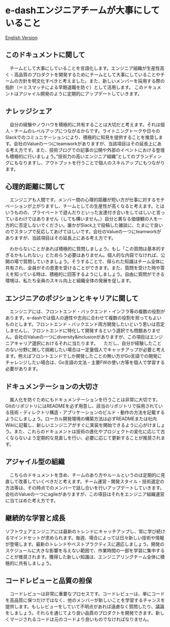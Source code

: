 # e-dashエンジニアチームが大事にしていること
[English Version](https://github.com/edash-product/edash-engineer-team-policy/blob/main/README-en.md)

## このドキュメントに関して
　チームとして大事にしていることを言語化します。エンジニア組織が生産性高く・高品質のプロダクトを開発するためにチームとして大事にしていることやチームの方針を明文化すべきと考えました。また、新しいメンバーを採用する際の指針（＝ミスマッチによる早期退職を防ぐ）として活用します。
このドキュメントはアジャイル開発のように定期的にアップデートしていきます。

## ナレッジシェア
　自分の経験やノウハウを積極的に共有することは大切だと考えます。それは個人・チームのレベルアップにつながるからです。ライトニングトークや日々のSlackでのコミュニケーションにより、積極的に知見を提供することを推奨します。会社のValueの一つにteamworkがありますが、当該項目はその延長上にある考え方です。また、技術ブログでの記事の公開や外部のイベントにおける登壇も積極的に行いましょう。”技術力の高いエンジニア組織”としてのブランディングにもなりますし、アウトプットを行うことで個人のスキルアップにもつながります。

## 心理的距離に関して
　エンジニアも人間です。メンバー間の心理的距離が短い方が仕事に対するモチベーションが上がりますし、チームとしての生産性が高くなると考えます。とはいうものの、プライベートで遊んだりといった友達付き合いをしてほしいと言っているわけではありません（しても構いません。）自分と異なる価値観の人を一方的に否定しないでください。誰かがSlack上で投稿した雑談に、たまにで良いのでスタンプで反応してあげてほしいです。会社のValueの一つにteamworkがありますが、当該項目はその延長上にある考え方です。

　わからないことがあれば積極的に質問しましょう。もし「この質問は基本的すぎるかもしれない」とためらう必要はありません。個人的な内容でなければ、公開の場で質問していきましょう。そうすることで、得られた知識はチーム全体に共有され、全員がその恩恵を受けることができます。また、質問を受けた時や答えを知っている時は、積極的に回答するようにしましょう。自由に質問ができる環境は、私たち全員のスキル向上と組織全体の発展を促します。

## エンジニアのポジションとキャリアに関して
　エンジニアには、フロントエンド・バックエンド・インフラ等の複数の役割があります。e-dashでは個人の適性や志向に合わせて複数の役割を担ってもよいものとします。フロントエンド・バックエンド両方開発したいという思いは否定しませんし、フロントエンドに特化して開発するという選択でも問題ありません。会社のValueの一つにdiversity&inclusionがありますが、この項目はエンジニアキャリア選択におけるそれに当たります。
　ただし、自分が経験したことのない分野に関して挑戦したい場合は一定量個人でキャッチアップが必要と考えます。例えばフロントエンドでしか開発したことの無い方がGo言語での開発にチャレンジしたい場合は、Go言語の文法・主要FWの使い方等を個人で学習する必要があります。

## ドキュメンテーションの大切さ
　属人化を防ぐためにもドキュメンテーションを行うことは非常に大切です。GitのリポジトリにはREADMEを必ず用意し、該当のリポジトリで採用されている技術・ディレクトリ構造・アプリケーションのビルド・動作の方法を記載するようにしましょう。ローカル開発環境の構築方法は必ずREADMEまたは社内Wikiに記載し、新しいエンジニアがすぐに実装を開始できるように心がけましょう。また、これらのドキュメントは技術の進化やプロジェクトの変化に応じて古くならないよう定期的な見直しを行い、必要に応じて更新することが推奨されます。

## アジャイル型の組織
　こちらのドキュメントを含め、チームのあり方やルールというのは定期的に見直して改善していくべきだと考えます。チーム運営・開発スタイル・技術選定の方法等は、その時点でのメンバーで話し合いを行いアップデートしていきます。会社のValueの一つにagileがありますが、この項目はそれをエンジニア組織運営に当てはめた考え方です。

## 継続的な学習と成長
ソフトウェアエンジニアには最新のトレンドにキャッチアップし、常に学び続けるマインドセットが求められます。毎週、場合によっては日々新しい技術や情報が登場します。最新のトレンドやベストプラクティスに適応しましょう。開発のスケジュールに大きな影響を与えない範囲で、作業時間の一部を学習に集中することが推奨されます。獲得した新しい知識は、エンジニアリングチーム全体に積極的に共有しましょう。

## コードレビューと品質の担保
　コードレビューは非常に重要なプロセスです。コードレビューは、単にコードを高品質に保つだけではなく、他のメンバーが新しいことを学習するチャンスを提供します。もしレビューをしていて不明点があれば遠慮なく質問したり、議論をしましょう。それらを通じてより良い品質のプロダクトを開発できます。新しくマージされるコードは元のコードより良いものでなければなりません。
